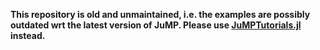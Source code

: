 **This repository is old and unmaintained, i.e. the examples are possibly outdated wrt the latest version of JuMP.
Please use [JuMPTutorials.jl](https://github.com/JuliaOpt/JuMPTutorials.jl) instead.**
